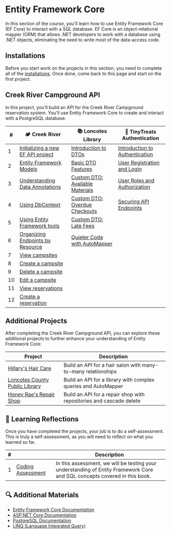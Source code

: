 # Entity Framework Core

In this section of the course, you'll learn how to use Entity Framework Core (EF Core) to interact with a SQL database. EF Core is an object-relational mapper (ORM) that allows .NET developers to work with a database using .NET objects, eliminating the need to write most of the data-access code.

## Installations

Before you start work on the projects in this section, you need to complete all of the [installations](./chapters/book-2-installs.md). Once done, come back to this page and start on the first project.

## Creek River Campground API

In this project, you'll build an API for the Creek River Campground reservation system. You'll use Entity Framework Core to create and interact with a PostgreSQL database.

| # | 🏕️ Creek River | 📚 Loncotes Library | 🔐 TinyTreats Authentication |
|--|--|--|--|
| 1 | [Initializing a new EF API project](./chapters/creek-river-initializing.md) | [Introduction to DTOs](./chapters/loncotes-dto-introduction.md) | [Introduction to Authentication](./chapters/auth-introduction.md) |
| 2 | [Entity Framework Models](./chapters/creek-river-models.md) | [Basic DTO Features](./chapters/loncotes-dto-basic-features.md) | [User Registration and Login](./chapters/auth-registration-login.md) |
| 3 | [Understanding Data Annotations](./chapters/creek-river-data-annotations.md) | [Custom DTO: Available Materials](./chapters/loncotes-dto-available-materials.md) | [User Roles and Authorization](./chapters/auth-roles-authorization.md) |
| 4 | [Using DbContext](./chapters/creek-river-dbcontext.md) | [Custom DTO: Overdue Checkouts](./chapters/loncotes-dto-overdue-checkouts.md) | [Securing API Endpoints](./chapters/auth-securing-endpoints.md) |
| 5 | [Using Entity Framework tools](./chapters/creek-river-program.md) | [Custom DTO: Late Fees](./chapters/loncotes-dto-late-fees.md) |
| 6 | [Organizing Endpoints by Resource](./chapters/creek-river-endpoints-organization.md) | [Quieter Code with AutoMapper](./chapters/loncotes-dto-automapper.md) |
| 7 | [View campsites](./chapters/creek-river-get-campsites.md) |  |
| 8 | [Create a campsite](./chapters/creek-river-post-campsite.md) |  |
| 9 | [Delete a campsite](./chapters/creek-river-delete-campsite.md) |  |
| 10 | [Edit a campsite](./chapters/creek-river-put-campsite.md) |  |
| 11 | [View reservations](./chapters/creek-river-get-reservations.md) |  |
| 12 | [Create a reservation](./chapters/creek-river-create-reservation.md) |  |

## Additional Projects

After completing the Creek River Campground API, you can explore these additional projects to further enhance your understanding of Entity Framework Core:

| Project | Description |
|--|--|
| [Hillary's Hair Care](./chapters/hillarys-project-requirements.md) | Build an API for a hair salon with many-to-many relationships |
| [Loncotes County Public Library](./chapters/loncotes-setup.md) | Build an API for a library with complex queries and AutoMapper |
| [Honey Rae's Repair Shop](./chapters/honey-rae-database.md) | Build an API for a repair shop with repositories and cascade delete |

## 🤔 Learning Reflections

Once you have completed the projects, your job is to do a self-assessment. This is truly a self-assessment, as you will need to reflect on what you learned so far.

| # | | Description |
|--|--|--|
| 1 | [Coding Assessment](./chapters/book-3-coding-assessment.md) | In this assessment, we will be testing your understanding of Entity Framework Core and SQL concepts covered in this book. |

## 🔍 Additional Materials

- [Entity Framework Core Documentation](https://docs.microsoft.com/en-us/ef/core/)
- [ASP.NET Core Documentation](https://docs.microsoft.com/en-us/aspnet/core/)
- [PostgreSQL Documentation](https://www.postgresql.org/docs/)
- [LINQ (Language Integrated Query)](https://docs.microsoft.com/en-us/dotnet/csharp/programming-guide/concepts/linq/)
